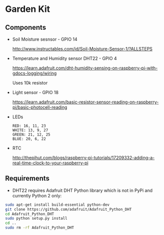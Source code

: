 # Garden Kit

## Components

- Soil Moisture sesnsor - GPIO 14
    
    http://www.instructables.com/id/Soil-Moisture-Sensor-1/?ALLSTEPS

- Temperature and Humidity sensor DHT22 - GPIO 4

    https://learn.adafruit.com/dht-humidity-sensing-on-raspberry-pi-with-gdocs-logging/wiring
    
    Uses 10k resistor

- Light sensor - GPIO 18

    https://learn.adafruit.com/basic-resistor-sensor-reading-on-raspberry-pi/basic-photocell-reading

- LEDs

    ```
    RED: 16, 11, 23
    WHITE: 13, 9, 27
    GREEN: 21, 12, 25
    BLUE: 20, 6, 22
    ```

- RTC

    http://thepihut.com/blogs/raspberry-pi-tutorials/17209332-adding-a-real-time-clock-to-your-raspberry-pi

## Requirements

- DHT22 requires Adafruit DHT Python library which is not in PyPi and currently Python 2 only:

```bash
sudo apt-get install build-essential python-dev
git clone https://github.com/adafruit/Adafruit_Python_DHT
cd Adafruit_Python_DHT
sudo python setup.py install
cd ..
sudo rm -rf Adafruit_Python_DHT
```
